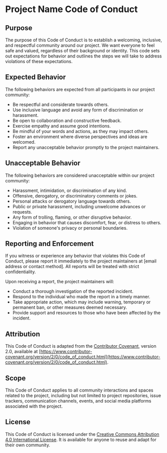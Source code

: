 # Project Name Code of Conduct

## Purpose

The purpose of this Code of Conduct is to establish a welcoming, inclusive, and respectful community around our project. We want everyone to feel safe and valued, regardless of their background or identity. This code sets out expectations for behavior and outlines the steps we will take to address violations of these expectations.

## Expected Behavior

The following behaviors are expected from all participants in our project community:

- Be respectful and considerate towards others.
- Use inclusive language and avoid any form of discrimination or harassment.
- Be open to collaboration and constructive feedback.
- Exercise empathy and assume good intentions.
- Be mindful of your words and actions, as they may impact others.
- Foster an environment where diverse perspectives and ideas are welcomed.
- Report any unacceptable behavior promptly to the project maintainers.

## Unacceptable Behavior

The following behaviors are considered unacceptable within our project community:

- Harassment, intimidation, or discrimination of any kind.
- Offensive, derogatory, or discriminatory comments or jokes.
- Personal attacks or derogatory language towards others.
- Public or private harassment, including unwelcome advances or requests.
- Any form of trolling, flaming, or other disruptive behavior.
- Engaging in behavior that causes discomfort, fear, or distress to others.
- Violation of someone's privacy or personal boundaries.

## Reporting and Enforcement

If you witness or experience any behavior that violates this Code of Conduct, please report it immediately to the project maintainers at [email address or contact method]. All reports will be treated with strict confidentiality.

Upon receiving a report, the project maintainers will:
- Conduct a thorough investigation of the reported incident.
- Respond to the individual who made the report in a timely manner.
- Take appropriate action, which may include warning, temporary or permanent ban, or other measures deemed necessary.
- Provide support and resources to those who have been affected by the incident.

## Attribution

This Code of Conduct is adapted from the [Contributor Covenant](https://www.contributor-covenant.org/), version 2.0, available at [https://www.contributor-covenant.org/version/2/0/code_of_conduct.html](https://www.contributor-covenant.org/version/2/0/code_of_conduct.html).

## Scope

This Code of Conduct applies to all community interactions and spaces related to the project, including but not limited to project repositories, issue trackers, communication channels, events, and social media platforms associated with the project.

## License

This Code of Conduct is licensed under the [Creative Commons Attribution 4.0 International License](https://creativecommons.org/licenses/by/4.0/). It is available for anyone to reuse and adapt for their own community.

